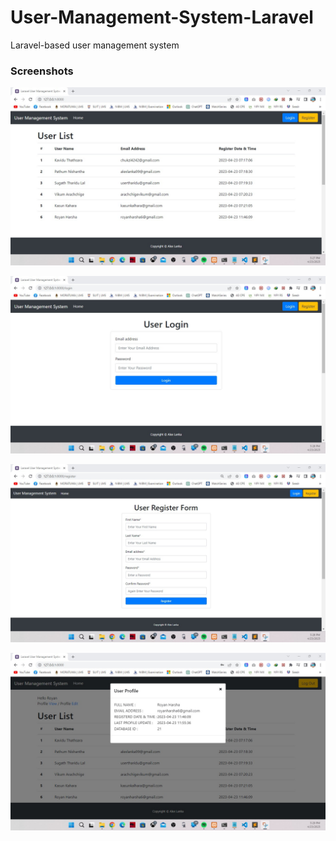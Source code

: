 # User-Management-System-Laravel
Laravel-based user management system


### Screenshots

![Show All Users](https://raw.githubusercontent.com/CHUKzi/User-Management-System-Laravel/main/project-screenshots/Screenshot-01.jpg)

![User Login](https://raw.githubusercontent.com/CHUKzi/User-Management-System-Laravel/main/project-screenshots/Screenshot-02.jpg)

![User Register](https://raw.githubusercontent.com/CHUKzi/User-Management-System-Laravel/main/project-screenshots/Screenshot-03.jpg)

![User Profile Edit](https://raw.githubusercontent.com/CHUKzi/User-Management-System-Laravel/main/project-screenshots/Screenshot-04.jpg)
